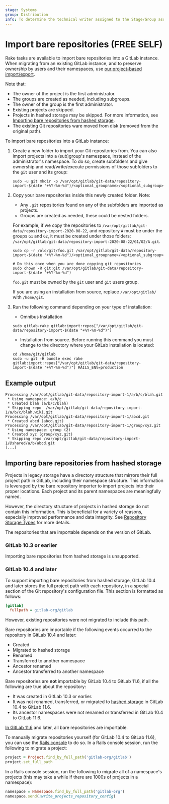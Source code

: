 ```yaml
---
stage: Systems
group: Distribution
info: To determine the technical writer assigned to the Stage/Group associated with this page, see https://about.gitlab.com/handbook/engineering/ux/technical-writing/#assignments
---
```


# Import bare repositories **(FREE SELF)**

Rake tasks are available to import bare repositories into a GitLab instance.
When migrating from an existing GitLab instance,
and to preserve ownership by users and their namespaces,
use [our project-based import/export](../user/project/settings/import_export.md).

Note that:

- The owner of the project is the first administrator.
- The groups are created as needed, including subgroups.
- The owner of the group is the first administrator.
- Existing projects are skipped.
- Projects in hashed storage may be skipped. For more information, see
  [Importing bare repositories from hashed storage](#importing-bare-repositories-from-hashed-storage).
- The existing Git repositories ware moved from disk (removed from the original path).

To import bare repositories into a GitLab instance:

1. Create a new folder to import your Git repositories from.
   You can also import projects into a (sub)group's namespace,
   instead of the administrator's namespace. To do so, create subfolders and
   give ownership and read/write/execute permissions of those subfolders to the
   `git` user and its group:

   ```shell
   sudo -u git mkdir -p /var/opt/gitlab/git-data/repository-import-$(date "+%Y-%m-%d")/<optional_groupname>/<optional_subgroup>
   ```

1. Copy your bare repositories inside this newly created folder. Note:

   - Any `.git` repositories found on any of the subfolders are imported as projects.
   - Groups are created as needed, these could be nested folders.

   For example, if we copy the repositories to `/var/opt/gitlab/git-data/repository-import-2020-08-22`,
   and repository `A` must be under the groups `G1` and `G2`, it must be created under those folders:
   `/var/opt/gitlab/git-data/repository-import-2020-08-22/G1/G2/A.git`.

   ```shell
   sudo cp -r /old/git/foo.git /var/opt/gitlab/git-data/repository-import-$(date "+%Y-%m-%d")/<optional_groupname>/<optional_subgroup>

   # Do this once when you are done copying git repositories
   sudo chown -R git:git /var/opt/gitlab/git-data/repository-import-$(date "+%Y-%m-%d")
   ```

   `foo.git` must be owned by the `git` user and `git` users group.

   If you are using an installation from source, replace `/var/opt/gitlab/` with `/home/git`.

1. Run the following command depending on your type of installation:

   - Omnibus Installation

   ```shell
   sudo gitlab-rake gitlab:import:repos["/var/opt/gitlab/git-data/repository-import-$(date "+%Y-%m-%d")"]
   ```

   - Installation from source. Before running this command you must change to the directory where
     your GitLab installation is located:

   ```shell
   cd /home/git/gitlab
   sudo -u git -H bundle exec rake gitlab:import:repos["/var/opt/gitlab/git-data/repository-import-$(date "+%Y-%m-%d")"] RAILS_ENV=production
   ```

## Example output

```plaintext
Processing /var/opt/gitlab/git-data/repository-import-1/a/b/c/blah.git
 * Using namespace: a/b/c
 * Created blah (a/b/c/blah)
 * Skipping repo  /var/opt/gitlab/git-data/repository-import-1/a/b/c/blah.wiki.git
Processing /var/opt/gitlab/git-data/repository-import-1/abcd.git
 * Created abcd (abcd.git)
Processing /var/opt/gitlab/git-data/repository-import-1/group/xyz.git
 * Using namespace: group (2)
 * Created xyz (group/xyz.git)
 * Skipping repo /var/opt/gitlab/git-data/repository-import-1/@shared/a/b/abcd.git
[...]
```

## Importing bare repositories from hashed storage

Projects in legacy storage have a directory structure that mirrors their full
project path in GitLab, including their namespace structure. This information is
leveraged by the bare repository importer to import projects into their proper
locations. Each project and its parent namespaces are meaningfully named.

However, the directory structure of projects in hashed storage do not contain
this information. This is beneficial for a variety of reasons, especially
improved performance and data integrity. See
[Repository Storage Types](../administration/repository_storage_types.md) for
more details.

The repositories that are importable depends on the version of GitLab.

### GitLab 10.3 or earlier

Importing bare repositories from hashed storage is unsupported.

### GitLab 10.4 and later

To support importing bare repositories from hashed storage, GitLab 10.4 and
later stores the full project path with each repository, in a special section of
the Git repository's configuration file. This section is formatted as follows:

```ini
[gitlab]
  fullpath = gitlab-org/gitlab
```

However, existing repositories were not migrated to include this path.

Bare repositories are importable if the following events occurred to the
repository in GitLab 10.4 and later:

- Created
- Migrated to hashed storage
- Renamed
- Transferred to another namespace
- Ancestor renamed
- Ancestor transferred to another namespace

Bare repositories are **not** importable by GitLab 10.4 to GitLab 11.6, if all the following are true about the repository:

- It was created in GitLab 10.3 or earlier.
- It was not renamed, transferred, or migrated to [hashed storage](../administration/repository_storage_types.md#hashed-storage) in GitLab 10.4 to GitLab 11.6.
- Its ancestor namespaces were not renamed or transferred in GitLab 10.4 to GitLab 11.6.

[In GitLab 11.6](https://gitlab.com/gitlab-org/gitlab-foss/-/issues/41776) and later, all
bare repositories are importable.

To manually migrate repositories yourself (for GitLab 10.4 to GitLab 11.6), you can use the
[Rails console](../administration/operations/rails_console.md#starting-a-rails-console-session)
to do so. In a Rails console session, run the following to migrate a project:

```ruby
project = Project.find_by_full_path('gitlab-org/gitlab')
project.set_full_path
```

In a Rails console session, run the following to migrate all of a namespace's
projects (this may take a while if there are 1000s of projects in a namespace):

```ruby
namespace = Namespace.find_by_full_path('gitlab-org')
namespace.send(:write_projects_repository_config)
```
